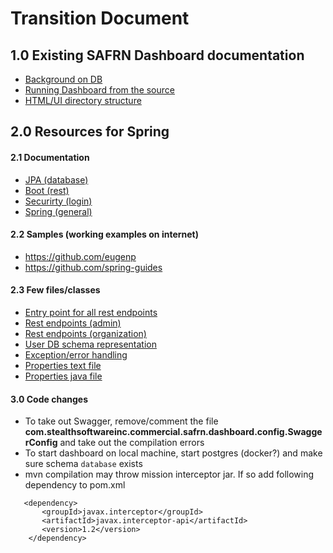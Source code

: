 # Transition Document 

## 1.0 Existing SAFRN Dashboard documentation
 - [Background on DB](database.md)   
 - [Running Dashboard from the source](README.md)  
 - [HTML/UI directory structure](src/main/resources/readme.md)
 
 
## 2.0 Resources for Spring 
#### 2.1 Documentation
 - [JPA (database)](https://spring.io/projects/spring-data-jpa)   
 - [Boot (rest)](https://spring.io/projects/spring-boot)    
 - [Securirty (login)](https://spring.io/guides/gs/securing-web)    
 - [Spring (general)](https://www.baeldung.com)
 
#### 2.2 Samples (working examples on internet)
- https://github.com/eugenp
- https://github.com/spring-guides

#### 2.3 Few files/classes
- [Entry point for all rest endpoints](src/main/java/com/stealthsoftwareinc/commercial/safrn/dashboard/config/SecurityConfigurer.java)   
- [Rest endpoints (admin)](src/main/java/com/stealthsoftwareinc/commercial/safrn/dashboard/controller/AdminController.java)    
- [Rest endpoints (organization)](src/main/java/com/stealthsoftwareinc/commercial/safrn/dashboard/controller/OrganizationController.java)    
- [User DB schema representation](src/main/java/com/stealthsoftwareinc/commercial/safrn/dashboard/pojo/User.java)   
- [Exception/error handling](src/main/java/com/stealthsoftwareinc/commercial/safrn/dashboard/controller/DashboardErrorController.java)   
- [Properties text file](src/main/resources/application.properties)   
- [Properties java file](src/main/java/com/stealthsoftwareinc/commercial/safrn/dashboard/config/AppConfig.java)  




#### 3.0 Code changes
- To take out Swagger, remove/comment the file **com.stealthsoftwareinc.commercial.safrn.dashboard.config.SwaggerConfig**   and take out the compilation errors
- To start dashboard on local machine, start postgres (docker?) and make sure  schema `database` exists
- mvn compilation may throw mission interceptor jar. If so add following dependency to pom.xml
 ```
    <dependency>
        <groupId>javax.interceptor</groupId>
        <artifactId>javax.interceptor-api</artifactId>
        <version>1.2</version>
     </dependency>
 ```